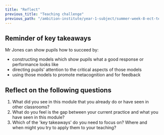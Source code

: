 ```yaml
---
title: "Reflect"
previous_title: "Teaching challenge"
previous_path: "/ambition-institute/year-1-subject/summer-week-8-ect-teaching-challenge"
---
```


## Reminder of key takeaways

Mr Jones can show pupils how to succeed by:

- constructing models which show pupils what a good response or performance looks like
- directing pupils' attention to the critical aspects of those models
- using those models to promote metacognition and for feedback

## Reflect on the following questions

1. What did you see in this module that you already do or have seen in other classrooms?
2. What do you feel is the gap between your current practice and what you have seen in this module?
3. Which of the 'key takeaways' do you need to focus on? Where and when might you try to apply them to your teaching?

